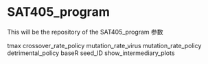 # SAT405_program
This will be the repository of the SAT405_program
参数

tmax
crossover_rate_policy
mutation_rate_virus
mutation_rate_policy
detrimental_policy
baseR
seed_ID
show_intermediary_plots


